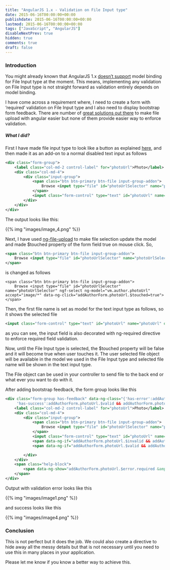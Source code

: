 ```yaml
---
title: "AngularJS 1.x - Validation on File Input type"
date: 2015-06-16T00:00:00+00:00
publishdate: 2015-06-16T00:00:00+00:00
lastmod: 2015-06-16T00:00:00+00:00
tags: ["JavaScript", "AngularJS"]
disableNextPrev: true
hidden: true
comments: true
draft: false
---
```


<h3>Introduction</h3> <p>You might already known that AngularJS 1.x <a href="https://github.com/angular/angular.dart/issues/1094" target="_blank">doesn’t support</a> model binding for File Input type at the moment. This means, implementing any validation on File Input type is not straight forward as validation entirely depends on model binding.</p> <p>I have come across a requirement where, I need to create a form <!-- more -->with ‘required’ validation on File Input type and I also need to display bootstrap form feedback. There are number of <a href="http://stackoverflow.com/a/20506037/3208697" target="_blank">great solutions out there</a> to make file upload with angular easier but none of them provide easier way to enforce validation.</p> <h5>What I did?</h5> <p>First I have made file input type to look like a button as explained <a href="http://www.abeautifulsite.net/whipping-file-inputs-into-shape-with-bootstrap-3/" target="_blank">here</a>, and then made it as an add-on to a normal disabled text input as follows</p>

```xml
<div class="form-group">
    <label class="col-md-2 control-label" for="photoUrl">Photo</label>
    <div class="col-md-4">
        <div class="input-group">
            <span class="btn btn-primary btn-file input-group-addon">
                Browse <input type="file" id="photoUrlSelector" name="photoUrlSelector" accept="image/*" >
            </span>
            <input class="form-control" type="text" id="photoUrl" name="photoUrl" data-ng-disabled="true">
        </div>
    </div>
</div>
```

<p>The output looks like this:</p>
{{% img "images/image_4.png" %}}

<p>Next, I have used <a href="https://github.com/danialfarid/ng-file-upload" target="_blank">ng-file-upload</a> to make file selection update the model and made $touched property of the form field true on mouse click. So,</p>

```xml
<span class="btn btn-primary btn-file input-group-addon">
    Browse <input type="file" id="photoUrlSelector" name="photoUrlSelector" accept="image/*">
</span>
```

<p>is changed as follows</p>

```
<span class="btn btn-primary btn-file input-group-addon">
    Browse <input type="file" id="photoUrlSelector" name="photoUrlSelector" ngf-select ng-model="vm.author.photoUrl" accept="image/*" data-ng-click="addAuthorForm.photoUrl.$touched=true">
</span>
```

<p>Then, the first file name is set as model for the text input type as follows, so it shows the selected file</p>

```xml
<input class="form-control" type="text" id="photoUrl" name="photoUrl" data-ng-model="vm.author.photoUrl[0].name" data-ng-required="true" data-ng-disabled="true">
```
as you can see, the input field is also decorated with ng-required directive to enforce required field validation. 
<p>Now, until the File Input type is selected, the $touched property will be false and it will become true when user touches it. The user selected file object will be available in the model we used in the File Input type and selected file name will be shown in the text input type.</p>
<p>The File object can be used in your controller to send file to the back end or what ever you want to do with it. </p>
<p>After adding bootstrap feedback, the form group looks like this</p>

```xml
<div class="form-group has-feedback" data-ng-class="{'has-error':addAuthorForm.photoUrl.$invalid && addAuthorForm.photoUrl.$touched,
     'has-success':addAuthorForm.photoUrl.$valid && addAuthorForm.photoUrl.$touched}">
    <label class="col-md-2 control-label" for="photoUrl">Photo</label>
    <div class="col-md-4">
        <div class="input-group">
            <span class="btn btn-primary btn-file input-group-addon">
                Browse <input type="file" id="photoUrlSelector" name="photoUrlSelector" ngf-select ng-model="vm.author.photoUrl" accept="image/*" data-ng-click="addAuthorForm.photoUrl.$touched=true">
            </span>
            <input class="form-control" type="text" id="photoUrl" name="photoUrl" data-ng-model="vm.author.photoUrl[0].name" data-ng-required="true" data-ng-disabled="true">
            <span data-ng-if="addAuthorForm.photoUrl.$invalid && addAuthorForm.photoUrl.$touched" class="glyphicon glyphicon-remove form-control-feedback"></span>
            <span data-ng-if="addAuthorForm.photoUrl.$valid && addAuthorForm.photoUrl.$touched" class="glyphicon glyphicon-ok form-control-feedback"></span>

        </div>
    </div>
    <span class="help-block">
        <span data-ng-show="addAuthorForm.photoUrl.$error.required &amp;&amp; addAuthorForm.photoUrl.$touched">The Photo is required field.</span>
    </span>
</div>
```

<p>Output with validation error looks like this</p>
{{% img "images/image1.png" %}}
<p>and success looks like this</p>
{{% img "images/image4.png" %}}
<h3>Conclusion</h3>
<p>This is not perfect but it does the job. We could also create a directive to hide away all the messy details but that is not necessary until you need to use this in many places in your application. </p>
<p>Please let me know if you know a better way to achieve this.</p>